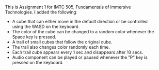 This is Assignment 1 for IMTC 505, Fundamentals of Immersive Technologies. 
I added the following:
* A cube that can either move in the default direction or be controlled using the WASD on the keyboard.
* The color of the cube can be changed to a random color whenever the Space key is pressed.
* A trail of small cubes that follow the original cube.
* The trail also changes color randomly each time.
* Each trail cube appears every 1 sec and disappears after 10 secs.
* Audio component can be played or paused whenever the "P" key is pressed on the keyboard. 
